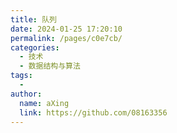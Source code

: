 ```yaml
---
title: 队列
date: 2024-01-25 17:20:10
permalink: /pages/c0e7cb/
categories:
  - 技术
  - 数据结构与算法
tags:
  - 
author: 
  name: aXing
  link: https://github.com/08163356
---
```


<!-- more -->
